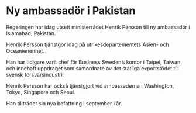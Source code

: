 # Ny ambassadör i Pakistan

Regeringen har idag utsett ministerrådet Henrik Persson till ny ambassadör i Islamabad, Pakistan.

Henrik Persson tjänstgör idag på utrikesdepartementets Asien- och Oceanienenhet.

Han har tidigare varit chef för Business Sweden’s kontor i Taipei, Taiwan och innehaft uppdraget som samordnare av det statliga exportstödet till svensk försvarsindustri.

Henrik Persson har också tjänstgjort vid ambassaderna i Washington, Tokyo, Singapore och Seoul.

Han tillträder sin nya befattning i september i år.
